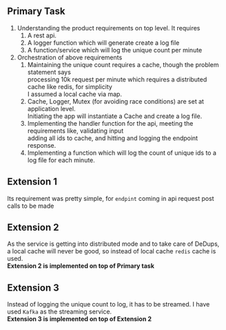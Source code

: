 ## Primary Task

1. Understanding the product requirements on top level. It requires <br>
    1. A rest api. <br>
    2. A logger function which will generate create a log file<br>
    3. A function/service which will log the unique count per minute<br>
2. Orchestration of above requirements <br>
    1. Maintaining the unique count requires a cache, though the problem statement says <br>
       processing 10k request per minute which requires a distributed cache like redis, for simplicity <br>
       I assumed a local cache via map.
    2. Cache, Logger, Mutex (for avoiding race conditions) are set at application level.<br>
       Initiating the app will instantiate a Cache and create a log file.
    3. Implementing the handler function for the api, meeting the requirements like, validating input <br>
       adding all ids to cache, and hitting and logging the endpoint response.
    4. Implementing a function which will log the count of unique ids to a log file for each minute.


## Extension 1
Its requirement was pretty simple, for `endpint` coming in api request post calls to be made

## Extension 2
As the service is getting into distributed mode and to take care of DeDups, <br>
a local cache will never be good, so instead of local cache `redis` cache is used. <br>
**Extension 2 is implemented on top of Primary task**

## Extension 3
Instead of logging the unique count to log, it has to be streamed. I have used `Kafka` as the streaming service.<br>
**Extension 3 is implemented on top of Extension 2**
